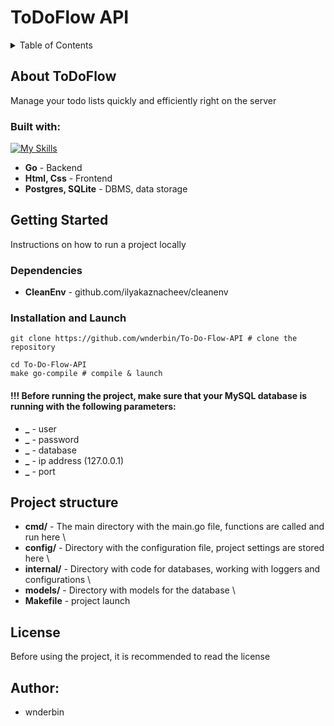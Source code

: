 # ToDoFlow API

<details>
  <summary>Table of Contents</summary>
  <ol>
    <li>
      <a href="#about-todoflow">About ToDoFlow API</a>
      <ul>
        <li><a href="#built-with">Built With</a></li>
      </ul>
    </li>
    <li>
      <a href="#getting-started">Getting Started</a>
      <ul>
        <li><a href="#dependencies">Dependencies</a></li>
        <li><a href="#installation-and-launch">Installation & Launch</a></li>
      </ul>
    </li>
    <li><a href="#project-structure">Project structure</a></li>
    <li><a href="#license">License</a></li>
    <li><a href="#author">Author</a></li>
  </ol>
</details>

## About ToDoFlow

Manage your todo lists quickly and efficiently right on the server 

### Built with:

[![My Skills](https://skillicons.dev/icons?i=go,postgres,sqlite,html,css)](https://skillicons.dev)

* **Go** - Backend
* **Html, Css** - Frontend
* **Postgres, SQLite** - DBMS, data storage

## Getting Started

Instructions on how to run a project locally

### Dependencies

* **CleanEnv** - github.com/ilyakaznacheev/cleanenv

### Installation and Launch

```
git clone https://github.com/wnderbin/To-Do-Flow-API # clone the repository
```

```
cd To-Do-Flow-API
make go-compile # compile & launch
```

#### !!! Before running the project, make sure that your MySQL database is running with the following parameters:
* **_** - user
* **_** - password
* **_** - database
* **_** - ip address (127.0.0.1)
* **_** - port

## Project structure

* **cmd/** - The main directory with the main.go file, functions are called and run here \
* **config/** - Directory with the configuration file, project settings are stored here \
* **internal/** - Directory with code for databases, working with loggers and configurations \
* **models/** - Directory with models for the database \
* **Makefile** - project launch 

## License
Before using the project, it is recommended to read the license

## Author:
* wnderbin
